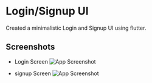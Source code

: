 
# Login/Signup UI

Created a minimalistic Login and Signup UI using flutter.


## Screenshots


- Login Screen
![App Screenshot](https://user-images.githubusercontent.com/62866353/127403761-90979d3f-dbfb-401e-9760-20e55f71e682.jpeg)

- signup Screen
![App Screenshot](https://user-images.githubusercontent.com/62866353/127403840-1f8eb35c-ed73-47a4-a2a7-b0ca0b93d6a5.jpeg)
